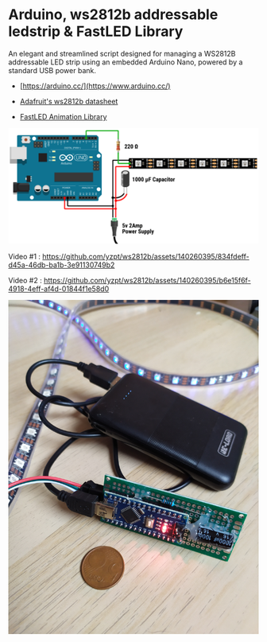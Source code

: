 # Arduino, ws2812b addressable ledstrip & FastLED Library

An elegant and streamlined script designed for managing a WS2812B addressable LED strip using an embedded Arduino Nano, powered by a standard USB power bank.

* [https://arduino.cc/](https://www.arduino.cc/)

* [Adafruit's ws2812b datasheet](https://cdn-shop.adafruit.com/datasheets/WS2812B.pdf)

* [FastLED Animation Library](https://fastled.io/)

![diagram](img/diagram_ws.png)

Video #1 :
https://github.com/yzpt/ws2812b/assets/140260395/834fdeff-d45a-46db-ba1b-3e91130749b2


Video #2 :
https://github.com/yzpt/ws2812b/assets/140260395/b6e15f6f-4918-4eff-af4d-01844f1e58d0

![circuit_picture](img/circuit.jpg)